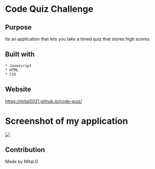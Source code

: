 # Code Quiz Challenge
## Purpose

Its an application that lets you take a timed quiz that stores high scores.



## Built with 
    * Javascript
    * HTML
    * CSS

## Website

https://mital2021.github.io/code-quiz/




# Screenshot of my application

![](./assets/image/code-quiz.jgp)



## Contribution
Made by Mital.G

